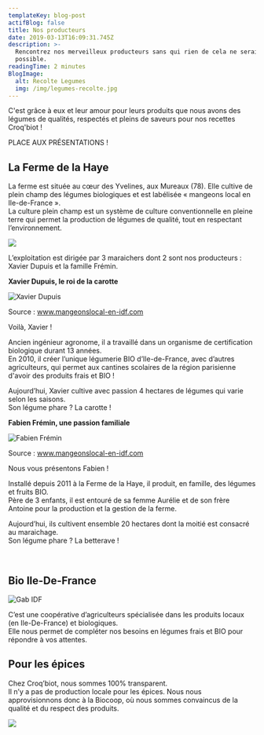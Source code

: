 ```yaml
---
templateKey: blog-post
actifBlog: false
title: Nos producteurs
date: 2019-03-13T16:09:31.745Z
description: >-
  Rencontrez nos merveilleux producteurs sans qui rien de cela ne serait
  possible. 
readingTime: 2 minutes
BlogImage:
  alt: Recolte Legumes
  img: /img/legumes-recolte.jpg
---
```

C'est grâce à eux et leur amour pour leurs produits que nous avons des légumes de qualités, respectés et pleins de saveurs pour nos recettes Croq'biot !

PLACE AUX PRÉSENTATIONS !

## La Ferme de la Haye

La ferme est située au cœur des Yvelines, aux Mureaux (78). Elle cultive de plein champ des légumes biologiques et est labélisée « mangeons local en Ile-de-France ».
 <br /> La culture plein champ est un système de culture conventionnelle en pleine terre qui permet la production de légumes de qualité, tout en respectant l’environnement.

![](/img/mangeons-locale.jpg)

L’exploitation est dirigée par 3 maraichers dont 2 sont nos producteurs : Xavier Dupuis et la famille Frémin. 

**Xavier Dupuis, le roi de la carotte** 

![Xavier Dupuis](/img/xavier-dupuis.jpg "Xavier Dupuis")

<p class="legende"> Source : <a href="http://www.mangeonslocal-en-idf.com"> www.mangeonslocal-en-idf.com</a></p>

Voilà, Xavier !

Ancien ingénieur agronome, il a travaillé dans un organisme de certification biologique durant 13 années.
 <br />En 2010, il créer l’unique légumerie BIO d’Ile-de-France, avec d’autres agriculteurs, qui permet aux cantines scolaires de la région parisienne d'avoir des produits frais et BIO !

Aujourd’hui, Xavier cultive avec passion 4 hectares de légumes qui varie selon les saisons. <br />
Son légume phare ? La carotte !

**Fabien Frémin, une passion familiale**

![Fabien Frémin](/img/fabien-fremin.jpg "Fabien Frémin")

<p class="legende"> Source : <a href="http://www.mangeonslocal-en-idf.com"> www.mangeonslocal-en-idf.com</a></p>

Nous vous présentons Fabien !

Installé depuis 2011 à la Ferme de la Haye, il produit, en famille, des légumes et fruits BIO.
 <br />Père de 3 enfants, il est entouré de sa femme Aurélie et de son frère Antoine pour la production et la gestion de la ferme. 

Aujourd’hui, ils cultivent ensemble 20 hectares dont la moitié est consacré au maraichage.
 <br />Son légume phare ? La betterave !

<br />

## Bio Ile-De-France

![Gab IDF](/img/gabidf.jpg "Gab IDF")

C’est une coopérative d’agriculteurs spécialisée dans les produits locaux (en Ile-De-France) et biologiques. 
<br /> Elle nous permet de compléter nos besoins en légumes frais et BIO pour répondre à vos attentes. 

## Pour les épices

Chez Croq’biot, nous sommes 100% transparent.
 <br /> Il n’y a pas de production locale pour les épices. Nous nous approvisionnons donc à la Biocoop, où nous sommes convaincus de la qualité et du respect des produits.

![](/img/biocoop-logo.jpg)
